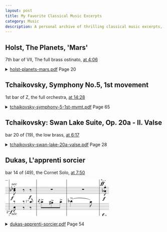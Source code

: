 ```yaml
---
layout: post
title: My Favorite Classical Music Excerpts
category: Music
description: A personal archive of thrilling classical music excerpts, with scores and timestamps to my favorite moments.
---
```


## Holst, The Planets, 'Mars'

7th bar of VII, The full brass ostinato, [at 4:06](https://youtu.be/cXOanvv4plU?si=Z3o5cSPQB421h6XH&t=246)

<details>
  <summary><a href="https://xade.eu/music-library/holst-planets-mars.pdf" >holst-planets-mars.pdf</a> Page 20</summary>

![holst-planets-mars-01.jpg](holst-planets-mars-01.jpg)
![holst-planets-mars-02.jpg](holst-planets-mars-02.jpg)
![holst-planets-mars-03.jpg](holst-planets-mars-03.jpg)

</details>

## Tchaikovsky, Symphony No.5, 1st movement

1st bar of Z, the full orchestra, [at 14:28](https://youtu.be/NeNeQrUXymg?si=gWhRmxWlxHUDUAQS&t=868)

<details>
  <summary><a href="https://xade.eu/music-library/tchaikovsky-symphony-5-1st-mvmt.pdf" >tchaikovsky-symphony-5-1st-mvmt.pdf</a> Page 65</summary>

![tchaikovsky-symphony-5-1st-mvmt-01.jpg](tchaikovsky-symphony-5-1st-mvmt-01.jpg)
![tchaikovsky-symphony-5-1st-mvmt-02.jpg](tchaikovsky-symphony-5-1st-mvmt-02.jpg)

</details>

## Tchaikovsky: Swan Lake Suite, Op. 20a - II. Valse

bar 20 of (19), the low brass, [at 6:17](https://youtu.be/hxAsJGflQCg?si=qEMtJv7bWSxhwNHe&t=377)

<details>
  <summary><a href="https://xade.eu/music-library/tchaikovsky-swan-lake-20a-valse.pdf" >tchaikovsky-swan-lake-20a-valse.pdf</a> Page 28</summary>

![tchaikovsky-swan-lake-valse-28.jpg](tchaikovsky-swan-lake-valse-28.jpg)
![tchaikovsky-swan-lake-valse-29.jpg](tchaikovsky-swan-lake-valse-29.jpg)
![tchaikovsky-swan-lake-valse-30.jpg](tchaikovsky-swan-lake-valse-30.jpg)
![tchaikovsky-swan-lake-valse-31.jpg](tchaikovsky-swan-lake-valse-31.jpg)
![tchaikovsky-swan-lake-valse-32.jpg](tchaikovsky-swan-lake-valse-32.jpg)
![tchaikovsky-swan-lake-valse-33.jpg](tchaikovsky-swan-lake-valse-33.jpg)

</details>

## Dukas, L'apprenti sorcier

bar 14 of (49), the Cornet Solo, [at 7:50](https://youtu.be/U4yH4B9deok?si=BKVdL1IfKJuLKNcP&t=470)

![Cornet Solo](dukas-apprenti-sorcier-cornet-solo.png)

<details>
  <summary><a href="https://xade.eu/music-library/dukas-apprenti-sorcier.pdf" >dukas-apprenti-sorcier.pdf</a> Page 54</summary>

![dukas-apprenti-sorcier-54.jpg](dukas-apprenti-sorcier-54.jpg)
![dukas-apprenti-sorcier-55.jpg](dukas-apprenti-sorcier-55.jpg)
![dukas-apprenti-sorcier-56.jpg](dukas-apprenti-sorcier-56.jpg)
![dukas-apprenti-sorcier-57.jpg](dukas-apprenti-sorcier-57.jpg)
![dukas-apprenti-sorcier-58.jpg](dukas-apprenti-sorcier-58.jpg)

</details>
